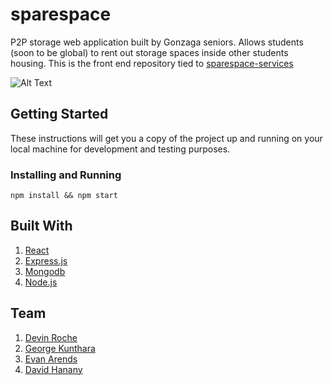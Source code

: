 # sparespace

P2P storage web application built by Gonzaga seniors. Allows students (soon to be global) to rent out storage spaces inside other students housing. This is the front end repository tied to [sparespace-services](https://github.com/devinroche/sparespace-services)

![Alt Text](https://media.giphy.com/media/l0HlGTJmgaz2nVdHW/giphy.gif)

## Getting Started
These instructions will get you a copy of the project up and running on your local machine for development and testing purposes. 

### Installing and Running
```
npm install && npm start
```

## Built With
1. [React](https://reactjs.org/)
2. [Express.js](https://expressjs.com/)
3. [Mongodb](https://www.mongodb.com/)
4. [Node.js](https://nodejs.org/en/)

## Team
1. [Devin Roche](https://github.com/devinroche)
2. [George Kunthara](https://github.com/gkunthara)
3. [Evan Arends](https://github.com/earends)
4. [David Hanany](https://github.com/dhanany)
